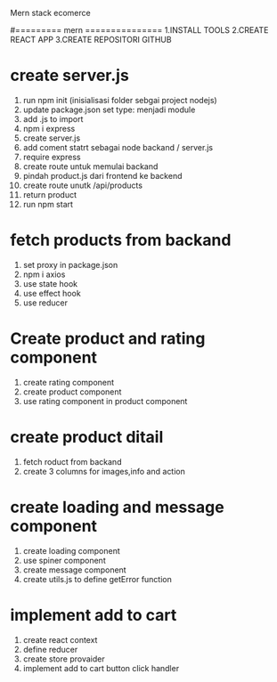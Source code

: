 Mern stack ecomerce

#========= mern ===============
1.INSTALL TOOLS
2.CREATE REACT APP
3.CREATE REPOSITORI GITHUB

# create server.js

1. run npm init (inisialisasi folder sebgai project nodejs)
2. update package.json set type: menjadi module
3. add .js to import
4. npm i express
5. create server.js
6. add coment statrt sebagai node backand / server.js
7. require express
8. create route untuk memulai backand
9. pindah product.js dari frontend ke backend
10. create route unutk /api/products
11. return product
12. run npm start

# fetch products from backand

1. set proxy in package.json
2. npm i axios
3. use state hook
4. use effect hook
5. use reducer

# Create product and rating component

1. create rating component
2. create product component
3. use rating component in product component

# create product ditail

1. fetch roduct from backand
2. create 3 columns for images,info and action

# create loading and message component

1. create loading component
2. use spiner component
3. create message component
4. create utils.js to define getError function

# implement add to cart

1. create react context
2. define reducer
3. create store provaider
4. implement add to cart button click handler
